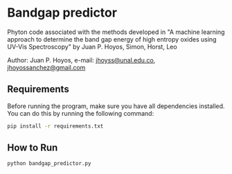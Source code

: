 # Bandgap predictor

Phyton code associated with the methods developed in "A machine learning approach to determine the band gap energy of high entropy oxides using UV-Vis Spectroscopy" by Juan P. Hoyos, Simon, Horst, Leo

Author: Juan P. Hoyos, e-mail: jhoyss@unal.edu.co, jhoyossanchez@gmail.com

## Requirements

Before running the program, make sure you have all dependencies installed. You can do this by running the following command:

```bash
pip install -r requirements.txt
```

## How to Run

```bash
python bandgap_predictor.py

